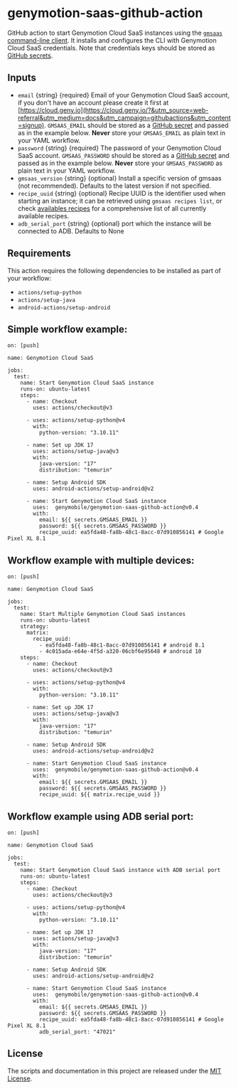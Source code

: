 # genymotion-saas-github-action

GitHub action to start Genymotion Cloud SaaS instances using the
[`gmsaas` command-line client](https://docs.genymotion.com/gmsaas/1.x/). It
installs and configures the CLI with Genymotion Cloud SaaS credentials. Note
that credentials keys should be stored as [GitHub secrets](https://docs.github.com/en/actions/reference/encrypted-secrets#creating-encrypted-secrets-for-an-organization).


## Inputs

- `email` {string} {required} Email of your Genymotion Cloud SaaS account, if you don't have an account please create it first at [https://cloud.geny.io](https://cloud.geny.io/?&utm_source=web-referral&utm_medium=docs&utm_campaign=githubactions&utm_content=signup). `GMSAAS_EMAIL` should be stored as a [GitHub secret](https://docs.github.com/en/actions/reference/encrypted-secrets#creating-encrypted-secrets-for-an-organization) and passed as in the
  example below. **Never** store your `GMSAAS_EMAIL` as plain text in your YAML workflow.
- `password` {string} {required} The password of your Genymotion Cloud SaaS account. `GMSAAS_PASSWORD` should be stored as a [GitHub secret](https://docs.github.com/en/actions/reference/encrypted-secrets#creating-encrypted-secrets-for-an-organization) and passed as in the
  example below. **Never** store your `GMSAAS_PASSWORD` as plain text in your YAML workflow.
- `gmsaas_version` {string} {optional} Install a specific version of gmsaas (not recommended). Defaults to the latest version if not specified.
- `recipe_uuid` {string} {optional} Recipe UUID is the identifier used when starting an instance; it can be retrieved using `gmsaas recipes list`,
or check [availables recipes](https://support.genymotion.com/hc/en-us/articles/360007473658-Supported-Android-devices-templates-for-Genymotion-Cloud-SaaS) for a comprehensive list of all currently available recipes.
- `adb_serial_port` {string} {optional} port which the instance will be connected to ADB. Defaults to None


## Requirements
This action requires the following dependencies to be installed as part of your workflow:
- `actions/setup-python`
- `actions/setup-java`
- `android-actions/setup-android`


## Simple workflow example:

```
on: [push]

name: Genymotion Cloud SaaS 

jobs:
  test:
    name: Start Genymotion Cloud SaaS instance
    runs-on: ubuntu-latest
    steps:
      - name: Checkout
        uses: actions/checkout@v3

      - uses: actions/setup-python@v4
        with:
          python-version: "3.10.11"

      - name: Set up JDK 17
        uses: actions/setup-java@v3
        with:
          java-version: "17"
          distribution: "temurin"

      - name: Setup Android SDK
        uses: android-actions/setup-android@v2

      - name: Start Genymotion Cloud SaaS instance
        uses:  genymobile/genymotion-saas-github-action@v0.4
        with:
          email: ${{ secrets.GMSAAS_EMAIL }}
          password: ${{ secrets.GMSAAS_PASSWORD }}
          recipe_uuid: ea5fda48-fa8b-48c1-8acc-07d910856141 # Google Pixel XL 8.1
```

## Workflow example with multiple devices:

```
on: [push]

name: Genymotion Cloud SaaS 

jobs:
  test:
    name: Start Multiple Genymotion Cloud SaaS instances
    runs-on: ubuntu-latest
    strategy:
      matrix:
        recipe_uuid:
          - ea5fda48-fa8b-48c1-8acc-07d910856141 # android 8.1
          - 4c015ada-e64e-4f5d-a320-06cbf6e95648 # android 10
    steps:
      - name: Checkout
        uses: actions/checkout@v3

      - uses: actions/setup-python@v4
        with:
          python-version: "3.10.11"

      - name: Set up JDK 17
        uses: actions/setup-java@v3
        with:
          java-version: "17"
          distribution: "temurin"

      - name: Setup Android SDK
        uses: android-actions/setup-android@v2

      - name: Start Genymotion Cloud SaaS instance
        uses:  genymobile/genymotion-saas-github-action@v0.4
        with:
          email: ${{ secrets.GMSAAS_EMAIL }}
          password: ${{ secrets.GMSAAS_PASSWORD }}
          recipe_uuid: ${{ matrix.recipe_uuid }}
```

## Workflow example using ADB serial port:

```
on: [push]

name: Genymotion Cloud SaaS 

jobs:
  test:
    name: Start Genymotion Cloud SaaS instance with ADB serial port
    runs-on: ubuntu-latest
    steps:
      - name: Checkout
        uses: actions/checkout@v3

      - uses: actions/setup-python@v4
        with:
          python-version: "3.10.11"

      - name: Set up JDK 17
        uses: actions/setup-java@v3
        with:
          java-version: "17"
          distribution: "temurin"

      - name: Setup Android SDK
        uses: android-actions/setup-android@v2

      - name: Start Genymotion Cloud SaaS instance
        uses:  genymobile/genymotion-saas-github-action@v0.4
        with:
          email: ${{ secrets.GMSAAS_EMAIL }}
          password: ${{ secrets.GMSAAS_PASSWORD }}
          recipe_uuid: ea5fda48-fa8b-48c1-8acc-07d910856141 # Google Pixel XL 8.1
          adb_serial_port: "47021"
```

## License

The scripts and documentation in this project are
released under the [MIT License](LICENSE).
